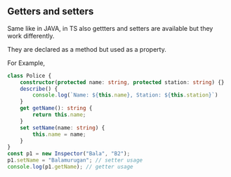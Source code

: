 ## Getters and setters
Same like in JAVA, in TS also gettters and setters are available but they work differently.

They are declared as a method but used as a property.

For Example,

```ts
class Police {
    constructor(protected name: string, protected station: string) {}
    describe() {
        console.log(`Name: ${this.name}, Station: ${this.station}`)
    }
    get getName(): string {
        return this.name;
    }
    set setName(name: string) {
        this.name = name;
    }
}
const p1 = new Inspector("Bala", "B2");
p1.setName = "Balamurugan"; // setter usage
console.log(p1.getName); // getter usage
```

